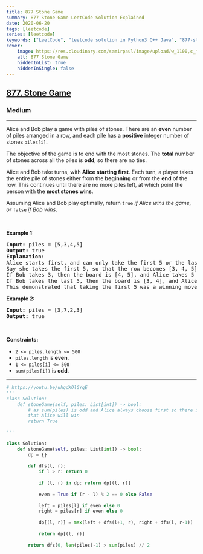 ```yaml
---
title: 877 Stone Game
summary: 877 Stone Game LeetCode Solution Explained
date: 2020-06-20
tags: [leetcode]
series: [leetcode]
keywords: ["LeetCode", "leetcode solution in Python3 C++ Java", "877-stone-game LeetCode Solution Explained"]
cover:
    image: https://res.cloudinary.com/samirpaul/image/upload/w_1100,c_fit,co_rgb:FFFFFF,l_text:Arial_75_bold:877 Stone Game - Solution Explained/problem-solving.webp
    alt: 877 Stone Game
    hiddenInList: true
    hiddenInSingle: false
---
```



<h2><a href="https://leetcode.com/problems/stone-game/">877. Stone Game</a></h2><h3>Medium</h3><hr><div><p>Alice and Bob play a game with piles of stones. There are an <strong>even</strong> number of piles arranged in a row, and each pile has a <strong>positive</strong> integer number of stones <code>piles[i]</code>.</p>

<p>The objective of the game is to end with the most stones. The <strong>total</strong> number of stones across all the piles is <strong>odd</strong>, so there are no ties.</p>

<p>Alice and Bob take turns, with <strong>Alice starting first</strong>. Each turn, a player takes the entire pile of stones either from the <strong>beginning</strong> or from the <strong>end</strong> of the row. This continues until there are no more piles left, at which point the person with the <strong>most stones wins</strong>.</p>

<p>Assuming Alice and Bob play optimally, return <code>true</code><em> if Alice wins the game, or </em><code>false</code><em> if Bob wins</em>.</p>

<p>&nbsp;</p>
<p><strong>Example 1:</strong></p>

<pre><strong>Input:</strong> piles = [5,3,4,5]
<strong>Output:</strong> true
<strong>Explanation:</strong> 
Alice starts first, and can only take the first 5 or the last 5.
Say she takes the first 5, so that the row becomes [3, 4, 5].
If Bob takes 3, then the board is [4, 5], and Alice takes 5 to win with 10 points.
If Bob takes the last 5, then the board is [3, 4], and Alice takes 4 to win with 9 points.
This demonstrated that taking the first 5 was a winning move for Alice, so we return true.
</pre>

<p><strong>Example 2:</strong></p>

<pre><strong>Input:</strong> piles = [3,7,2,3]
<strong>Output:</strong> true
</pre>

<p>&nbsp;</p>
<p><strong>Constraints:</strong></p>

<ul>
	<li><code>2 &lt;= piles.length &lt;= 500</code></li>
	<li><code>piles.length</code> is <strong>even</strong>.</li>
	<li><code>1 &lt;= piles[i] &lt;= 500</code></li>
	<li><code>sum(piles[i])</code> is <strong>odd</strong>.</li>
</ul>
</div>

---




```python
# https://youtu.be/uhgdXOlGYqE
'''
class Solution:
    def stoneGame(self, piles: List[int]) -> bool:
        # as sum(piles) is odd and Alice always choose first so there is always an way
        that Alice will win
        return True
        
'''

class Solution:
    def stoneGame(self, piles: List[int]) -> bool:
        dp = {}
        
        def dfs(l, r):
            if l > r: return 0
            
            if (l, r) in dp: return dp[(l, r)]
            
            even = True if (r - l) % 2 == 0 else False
            
            left = piles[l] if even else 0
            right = piles[r] if even else 0
            
            dp[(l, r)] = max(left + dfs(l+1, r), right + dfs(l, r-1))
            
            return dp[(l, r)]
        
        return dfs(0, len(piles)-1) > sum(piles) // 2
```
